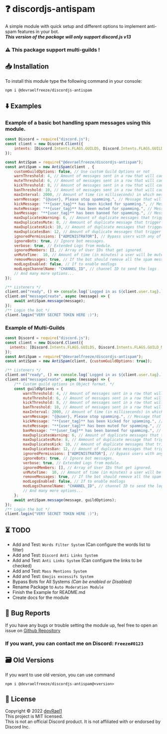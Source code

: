 <p align="center"><a href="https://nodei.co/npm/@devraelfreeze/discordjs-antispam/"><img src="https://nodei.co/npm/@devraelfreeze/discordjs-antispam.png" alt=""></a></p>


# ❓ discordjs-antispam


A simple module with quick setup and different options to implement anti-spam features in your bot.
<br>**_This version of the package will only support discord.js v13_**
<br>
### ⚠️ This package support multi-guilds !

## 📥 Installation

To install this module type the following command in your console:
```
npm i @devraelfreeze/discordjs-antispam
```

## ⬇️ Examples

### Example of a basic bot handling spam messages using this module.

```js
const Discord = require("discord.js");
const client = new Discord.Client({
    intents: [Discord.Intents.FLAGS.GUILDS, Discord.Intents.FLAGS.GUILD_MESSAGES],
});

const AntiSpam = require("@devraelfreeze/discordjs-antispam");
const antiSpam = new AntiSpam(client , {
    customGuildOptions: false, // Use custom Guild Options or not
    warnThreshold: 4, // Amount of messages sent in a row that will cause a warning.
    muteThreshold: 6, // Amount of messages sent in a row that will cause a mute
    kickThreshold: 8, // Amount of messages sent in a row that will cause a kick.
    banThreshold: 10, // Amount of messages sent in a row that will cause a ban.
    maxInterval: 2000, // Amount of time (in milliseconds) in which messages are considered spam.
    warnMessage: "{@user}, Please stop spamming.", // Message that will be sent in chat upon warning a user.
    kickMessage: "**{user_tag}** has been kicked for spamming.", // Message that will be sent in chat upon kicking a user.
    muteMessage: "**{user_tag}** has been muted for spamming.", // Message that will be sent in chat upon muting a user.
    banMessage: "**{user_tag}** has been banned for spamming.", // Message that will be sent in chat upon banning a user.
    maxDuplicatesWarning: 6, // Amount of duplicate messages that trigger a warning.
    maxDuplicatesMute: 8, // Ammount of duplicate message that trigger a mute.
    maxDuplicatesKick: 10, // Amount of duplicate messages that trigger a kick.
    maxDuplicatesBan: 12, // Amount of duplicate messages that trigger a ban.
    ignoredPermissions: ["ADMINISTRATOR"], // Bypass users with any of these permissions.
    ignoreBots: true, // Ignore bot messages.
    verbose: true, // Extended Logs from module.
    ignoredMembers: [], // Array of User IDs that get ignored.
    unMuteTime:  10, // Amount of time (in minutes) a user will be muted for.
    removeMessages: true, // If the bot should remove all the spam messages when taking action on a user!
    modLogsEnabled: false, // If to enable modlogs
    modLogsChannelName: "CHANNEL_ID", // channel ID to send the logs
    // And many more options...
});

/** Listeners */
client.on("ready", () => console.log(`Logged in as ${client.user.tag}.`));
client.on("messageCreate", async (message) => {
    await antiSpam.message(message);
});
/** Login the bot */
client.login("VERY SECRET TOKEN HERE :)");
```

### Example of Multi-Guilds
```js
const Discord = require("discord.js");
const client = new Discord.Client({
  intents: [Discord.Intents.FLAGS.GUILDS, Discord.Intents.FLAGS.GUILD_MESSAGES],
});
const AntiSpam = require("@devraelfreeze/discordjs-antispam");
const antiSpam = new AntiSpam(client, {customGuildOptions: true});

/** Listeners */
client.on("ready", () => console.log(`Logged in as ${client.user.tag}.`));
client.on("messageCreate", async (message) => {
    /** Custom guild options in Object format. */
    const guildOptions = {
        warnThreshold: 4, // Amount of messages sent in a row that will cause a warning.
        muteThreshold: 6, // Amount of messages sent in a row that will cause a mute
        kickThreshold: 8, // Amount of messages sent in a row that will cause a kick.
        banThreshold: 10, // Amount of messages sent in a row that will cause a ban.
        maxInterval: 2000, // Amount of time (in milliseconds) in which messages are considered spam.
        warnMessage: "{@user}, Please stop spamming.", // Message that will be sent in chat upon warning a user.
        kickMessage: "**{user_tag}** has been kicked for spamming.", // Message that will be sent in chat upon kicking a user.
        muteMessage: "**{user_tag}** has been muted for spamming.", // Message that will be sent in chat upon muting a user.
        banMessage: "**{user_tag}** has been banned for spamming.", // Message that will be sent in chat upon banning a user.
        maxDuplicatesWarning: 6, // Amount of duplicate messages that trigger a warning.
        maxDuplicatesMute: 8, // Ammount of duplicate message that trigger a mute.
        maxDuplicatesKick: 10, // Amount of duplicate messages that trigger a kick.
        maxDuplicatesBan: 12, // Amount of duplicate messages that trigger a ban.
        ignoredPermissions: ["ADMINISTRATOR"], // Bypass users with any of these permissions.
        ignoreBots: true, // Ignore bot messages.
        verbose: true, // Extended Logs from module.
        ignoredMembers: [], // Array of User IDs that get ignored.
        unMuteTime:  10, // Amount of time (in minutes) a user will be muted for.
        removeMessages: true, // If the bot should remove all the spam messages when taking action on a user!
        modLogsEnabled: false, // If to enable modlogs
        modLogsChannelName: "CHANNEL_ID", // channel ID to send the logs
        // And many more options...
    };
    await antiSpam.message(message, guildOptions);
});
/** Login the bot */
client.login("VERY SECRET TOKEN HERE :)");
```

## ⏳ TODO

* Add and Test: `Words Filter System` (Can configure the words list to filter)
* Add and Test: `Discord Anti Links System`
* Add and Test: `Anti Links System` (Can configure the links to be checked)
* Add and Test: `Mass Mentions System`
* Add and Test: `Emojis excessifs System`
* Bypass Bots for All Systems *(Can be enabled or Disabled)*
* Rename Package to `Auto Moderation Module`
* Finish the Example for README.md
* Create docs for the module

## 🐛 Bug Reports

If you have any bugs or trouble setting the module up, feel free to open an issue on [Github Repository](https://github.com/devRael1/discordjs-antispam)
<br>
### If you want, you can contact me on Discord: `Freeze#0123`

## 🗃️ Old Versions

If you want to use old version, you can use command
```
npm i @devraelfreeze/discordjs-antispam@<version>
```

## 📝 License

Copyright © 2022 [devRael1](https://github.com/devRael1)
<br>This project is MIT licensed.
<br>This is not an official Discord product. It is not affiliated with or endorsed by Discord Inc.